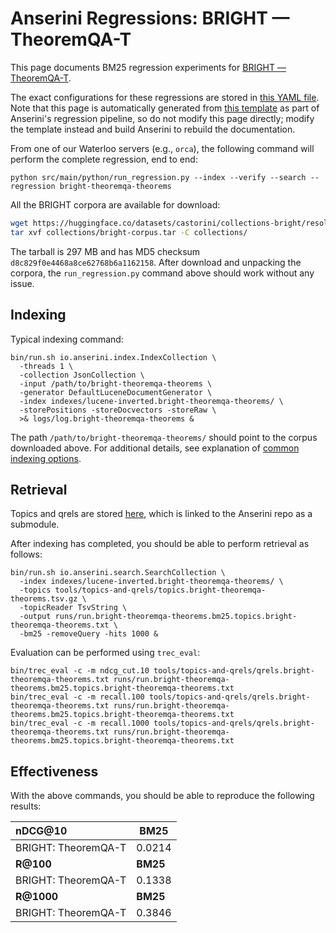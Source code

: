 # Anserini Regressions: BRIGHT &mdash; TheoremQA-T

This page documents BM25 regression experiments for [BRIGHT &mdash; TheoremQA-T](https://brightbenchmark.github.io/).

The exact configurations for these regressions are stored in [this YAML file](../../src/main/resources/regression/bright-theoremqa-theorems.yaml).
Note that this page is automatically generated from [this template](../../src/main/resources/docgen/templates/bright-theoremqa-theorems.template) as part of Anserini's regression pipeline, so do not modify this page directly; modify the template instead and build Anserini to rebuild the documentation.

From one of our Waterloo servers (e.g., `orca`), the following command will perform the complete regression, end to end:

```
python src/main/python/run_regression.py --index --verify --search --regression bright-theoremqa-theorems
```

All the BRIGHT corpora are available for download:

```bash
wget https://huggingface.co/datasets/castorini/collections-bright/resolve/main/bright-corpus.tar -P collections/
tar xvf collections/bright-corpus.tar -C collections/
```

The tarball is 297 MB and has MD5 checksum `d8c829f0e4468a8ce62768b6a1162158`.
After download and unpacking the corpora, the `run_regression.py` command above should work without any issue.

## Indexing

Typical indexing command:

```
bin/run.sh io.anserini.index.IndexCollection \
  -threads 1 \
  -collection JsonCollection \
  -input /path/to/bright-theoremqa-theorems \
  -generator DefaultLuceneDocumentGenerator \
  -index indexes/lucene-inverted.bright-theoremqa-theorems/ \
  -storePositions -storeDocvectors -storeRaw \
  >& logs/log.bright-theoremqa-theorems &
```

The path `/path/to/bright-theoremqa-theorems/` should point to the corpus downloaded above.
For additional details, see explanation of [common indexing options](../../docs/common-indexing-options.md).

## Retrieval

Topics and qrels are stored [here](https://github.com/castorini/anserini-tools/tree/master/topics-and-qrels), which is linked to the Anserini repo as a submodule.

After indexing has completed, you should be able to perform retrieval as follows:

```
bin/run.sh io.anserini.search.SearchCollection \
  -index indexes/lucene-inverted.bright-theoremqa-theorems/ \
  -topics tools/topics-and-qrels/topics.bright-theoremqa-theorems.tsv.gz \
  -topicReader TsvString \
  -output runs/run.bright-theoremqa-theorems.bm25.topics.bright-theoremqa-theorems.txt \
  -bm25 -removeQuery -hits 1000 &
```

Evaluation can be performed using `trec_eval`:

```
bin/trec_eval -c -m ndcg_cut.10 tools/topics-and-qrels/qrels.bright-theoremqa-theorems.txt runs/run.bright-theoremqa-theorems.bm25.topics.bright-theoremqa-theorems.txt
bin/trec_eval -c -m recall.100 tools/topics-and-qrels/qrels.bright-theoremqa-theorems.txt runs/run.bright-theoremqa-theorems.bm25.topics.bright-theoremqa-theorems.txt
bin/trec_eval -c -m recall.1000 tools/topics-and-qrels/qrels.bright-theoremqa-theorems.txt runs/run.bright-theoremqa-theorems.bm25.topics.bright-theoremqa-theorems.txt
```

## Effectiveness

With the above commands, you should be able to reproduce the following results:

| **nDCG@10**                                                                                                  | **BM25**  |
|:-------------------------------------------------------------------------------------------------------------|-----------|
| BRIGHT: TheoremQA-T                                                                                          | 0.0214    |
| **R@100**                                                                                                    | **BM25**  |
| BRIGHT: TheoremQA-T                                                                                          | 0.1338    |
| **R@1000**                                                                                                   | **BM25**  |
| BRIGHT: TheoremQA-T                                                                                          | 0.3846    |
